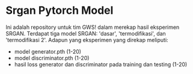 # Srgan Pytorch Model

Ini adalah repository untuk tim GWS! dalam merekap hasil eksperimen SRGAN. Terdapat tiga model SRGAN: 'dasar', 'termodifikasi', dan 'termodifikasi 2'. Adapun yang eksperimen yang direkap meliputi:
- model generator.pth (1-20)
- model discriminator.pth (1-20)
- hasil loss generator dan discriminator pada training dan testing (1-20)
